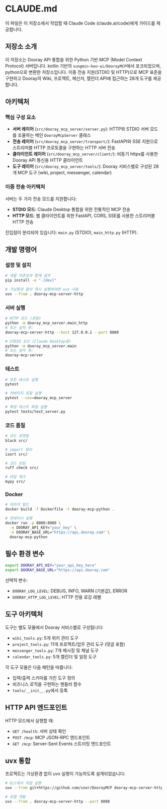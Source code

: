 # CLAUDE.md

이 파일은 이 저장소에서 작업할 때 Claude Code (claude.ai/code)에게 가이드를 제공합니다.

## 저장소 소개

이 저장소는 Dooray API 통합을 위한 Python 기반 MCP (Model Context Protocol) 서버입니다. kotlin 기반의 `sungmin-koo-ai/DoorayMCP`에서 포크되었으며, python으로 변환한 저장소입니다. 이중 전송 지원(STDIO 및 HTTP)으로 MCP 표준을 구현하고 Dooray의 Wiki, 프로젝트, 메신저, 캘린더 API에 접근하는 28개 도구를 제공합니다.

## 아키텍처

### 핵심 구성 요소

- **서버 레이어** (`src/dooray_mcp_server/server.py`): HTTP와 STDIO 서버 모드를 조율하는 메인 `DoorayMcpServer` 클래스
- **전송 레이어** (`src/dooray_mcp_server/transport/`): FastAPI와 SSE 지원으로 스트리머블 HTTP 프로토콜을 구현하는 HTTP 서버 전송
- **클라이언트 레이어** (`src/dooray_mcp_server/client/`): 비동기 httpx를 사용한 Dooray API 통신용 HTTP 클라이언트
- **도구 레이어** (`src/dooray_mcp_server/tools/`): Dooray 서비스별로 구성된 28개 MCP 도구 (wiki, project, messenger, calendar)

### 이중 전송 아키텍처

서버는 두 가지 전송 모드를 지원합니다:
- **STDIO 모드**: Claude Desktop 통합을 위한 전통적인 MCP 전송
- **HTTP 모드**: 웹 클라이언트를 위한 FastAPI, CORS, SSE를 사용한 스트리머블 HTTP 전송

진입점이 분리되어 있습니다: `main.py` (STDIO), `main_http.py` (HTTP).

## 개발 명령어

### 설정 및 설치
```bash
# 개발 의존성과 함께 설치
pip install -e ".[dev]"

# 가상환경 없이 즉시 실행하려면 uvx 사용
uvx --from . dooray-mcp-server-http
```

### 서버 실행
```bash
# HTTP 모드 (권장)
python -m dooray_mcp_server.main_http
# 또는 설치 후:
dooray-mcp-server-http --host 127.0.0.1 --port 8080

# STDIO 모드 (Claude Desktop용)
python -m dooray_mcp_server.main
# 또는 설치 후:
dooray-mcp-server
```

### 테스트
```bash
# 모든 테스트 실행
pytest

# 커버리지 포함 실행
pytest --cov=dooray_mcp_server

# 특정 테스트 파일 실행
pytest tests/test_server.py
```

### 코드 품질
```bash
# 코드 포맷팅
black src/

# import 정리
isort src/

# 코드 린팅
ruff check src/

# 타입 체크
mypy src/
```

### Docker
```bash
# 이미지 빌드
docker build -f Dockerfile -t dooray-mcp-python .

# 컨테이너 실행
docker run -p 8080:8080 \
  -e DOORAY_API_KEY="your_key" \
  -e DOORAY_BASE_URL="https://api.dooray.com" \
  dooray-mcp-python
```

## 필수 환경 변수

```bash
export DOORAY_API_KEY="your_api_key_here"
export DOORAY_BASE_URL="https://api.dooray.com"
```

선택적 변수:
- `DOORAY_LOG_LEVEL`: DEBUG, INFO, WARN (기본값), ERROR
- `DOORAY_HTTP_LOG_LEVEL`: HTTP 전용 로깅 레벨

## 도구 아키텍처

도구는 별도 모듈에서 Dooray 서비스별로 구성됩니다:
- `wiki_tools.py`: 5개 위키 관리 도구
- `project_tools.py`: 11개 프로젝트/업무 관리 도구 (댓글 포함)
- `messenger_tools.py`: 7개 메시징 및 채널 도구
- `calendar_tools.py`: 5개 캘린더 및 일정 도구

각 도구 모듈은 다음 패턴을 따릅니다:
- 입력/출력 스키마를 가진 도구 정의
- 비즈니스 로직을 구현하는 핸들러 함수
- `tools/__init__.py`에서 등록

## HTTP API 엔드포인트

HTTP 모드에서 실행할 때:
- `GET /health`: 서버 상태 확인
- `POST /mcp`: MCP JSON-RPC 엔드포인트
- `GET /mcp`: Server-Sent Events 스트리밍 엔드포인트

## uvx 통합

프로젝트는 가상환경 없이 uvx 실행이 가능하도록 설계되었습니다:
```bash
# Git에서 직접 실행
uvx --from git+https://github.com/user/DoorayMCP dooray-mcp-server-http

# 로컬 개발
uvx --from . dooray-mcp-server-http --port 8080
```
